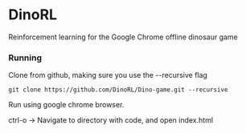 # DinoRL

Reinforcement learning for the Google Chrome offline dinosaur game 

### Running

Clone from github, making sure you use the --recursive flag

``` git clone https://github.com/DinoRL/Dino-game.git --recursive ```

Run using google chrome browser.

ctrl-o -> Navigate to directory with code, and open index.html